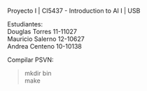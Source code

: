 Proyecto I | CI5437 - Introduction to AI I | USB <br />

Estudiantes:<br />
    Douglas Torres 11-11027<br />
    Mauricio Salerno 12-10627<br />
    Andrea Centeno 10-10138<br />

Compilar PSVN: <br />
> mkdir bin <br />
> make
